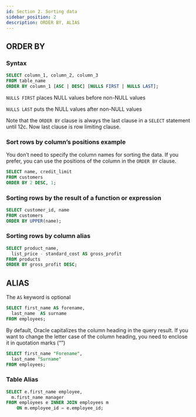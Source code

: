 ```yaml
---
id: Section 2. Sorting data
sidebar_position: 2
description: ORDER BY, ALIAS
---
```


## ORDER BY

### Syntax

```sql
SELECT column_1, column_2, column_3
FROM table_name
ORDER BY column_1 [ASC | DESC] [NULLS FIRST | NULLS LAST];
```

`NULLS FIRST` places NULL values before non-NULL values

`NULLS LAST` puts the NULL values after non-NULL values

Note that the `ORDER BY` clause is always the last clause in a `SELECT` statement until 12c. Now last clause is row limiting clause.

### Sort rows by column’s positions example

You don’t need to specify the column names for sorting the data. If you prefer, you can use the positions of the column in the `ORDER BY` clause.

```sql
SELECT name, credit_limit
FROM customers
ORDER BY 2 DESC, 1;
```

### Sorting rows by the result of a function or expression

```sql
SELECT customer_id, name
FROM customers
ORDER BY UPPER(name);
```

### Sorting rows by column alias

```sql
SELECT product_name,
  list_price - standard_cost AS gross_profit
FROM products
ORDER BY gross_profit DESC;
```

## ALIAS

The `AS` keyword is optional

```sql
SELECT first_name AS forename,
  last_name  AS surname
FROM employees;
```

By default, Oracle capitalizes the column heading in the query result. If you want to change the letter case of the column heading, you need to enclose it in quotation marks (“”)

```sql
SELECT first_name "Forename",
  last_name "Surname"
FROM employees;
```

### Table Alias

```sql
SELECT e.first_name employee,
  m.first_name manager
FROM employees e INNER JOIN employees m
    ON m.employee_id = e.employee_id;
```
